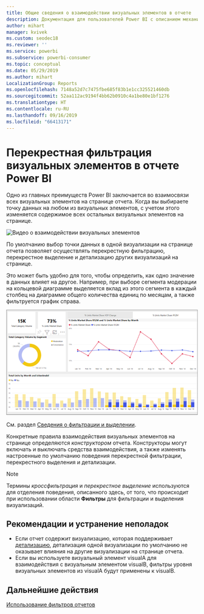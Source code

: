```yaml
---
title: Общие сведения о взаимодействии визуальных элементов в отчете
description: Документация для пользователей Power BI с описанием механизма взаимодействия визуальных элементов на странице отчета.
author: mihart
manager: kvivek
ms.custom: seodec18
ms.reviewer: ''
ms.service: powerbi
ms.subservice: powerbi-consumer
ms.topic: conceptual
ms.date: 05/29/2019
ms.author: mihart
LocalizationGroup: Reports
ms.openlocfilehash: 7148a52d7c7475fbe685f83b1e1cc325521460db
ms.sourcegitcommit: 52aa112ac9194f4bb62b0910c4a1be80e1bf1276
ms.translationtype: HT
ms.contentlocale: ru-RU
ms.lasthandoff: 09/16/2019
ms.locfileid: "66413171"
---
```

# <a name="how-visuals-cross-filter-each-other-in-a-power-bi-report"></a>Перекрестная фильтрация визуальных элементов в отчете Power BI
Одно из главных преимуществ Power BI заключается во взаимосвязи всех визуальных элементов на странице отчета. Когда вы выбираете точку данных на любом из визуальных элементов, с учетом этого изменяется содержимое всех остальных визуальных элементов на странице. 

![Видео о взаимодействии визуальных элементов](media/end-user-interactions/interactions.gif)

По умолчанию выбор точки данных в одной визуализации на странице отчета позволяет осуществлять перекрестную фильтрацию, перекрестное выделение и детализацию других визуализаций на странице. 

Это может быть удобно для того, чтобы определить, как одно значение в данных влияет на другое. Например, при выборе сегмента модерации на кольцевой диаграмме выделяется вклад из этого сегмента в каждый столбец на диаграмме общего количества единиц по месяцам, а также фильтруется график справа.

![изображение с взаимодействием визуальных элементов](media/end-user-interactions/power-bi-interactions.png)

См. раздел [Сведения о фильтрации и выделении](../power-bi-reports-filters-and-highlighting.md). 

Конкретные правила взаимодействия визуальных элементов на странице определяются *конструктором* отчета. Конструкторы могут включать и выключать средства взаимодействия, а также изменять настроенные по умолчанию поведения перекрестной фильтрации, перекрестного выделения и детализации. 
  
> [!NOTE]
> Термины *кроссфильтрация* и *перекрестное выделение* используются для отделения поведения, описанного здесь, от того, что происходит при использовании области **Фильтры** для фильтрации и выделения визуализаций.  

## <a name="considerations-and-troubleshooting"></a>Рекомендации и устранение неполадок
- Если отчет содержит визуализацию, которая поддерживает [детализацию](../power-bi-visualization-drill-down.md), детализация одной визуализации по умолчанию не оказывает влияния на другие визуализации на странице отчета.     
- Если вы используете визуальный элемент visualA для взаимодействия с визуальным элементом visualB, фильтры уровня визуальных элементов из visualA будут применены к visualB.

## <a name="next-steps"></a>Дальнейшие действия
[Использование фильтров отчетов](../power-bi-how-to-report-filter.md)
